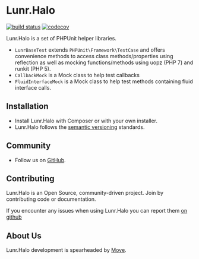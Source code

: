 # Lunr.Halo
[![build status](https://api.travis-ci.org/lunr-php/lunr.halo.svg)](https://travis-ci.org/lunr-php/lunr.halo) [![codecov](https://codecov.io/gh/lunr-php/lunr.halo/branch/master/graph/badge.svg)](https://codecov.io/gh/lunr-php/lunr.halo)

Lunr.Halo is a set of PHPUnit helper libraries.

- `LunrBaseTest` extends `PHPUnit\Framework\TestCase` and offers convenience methods
   to access class methods/properties using reflection as well as mocking functions/methods
   using uopz (PHP 7) and runkit (PHP 5).
- `CallbackMock` is a Mock class to help test callbacks
- `FluidInterfaceMock` is a Mock class to help test methods containing fluid interface calls.

Installation
------------

* Install Lunr.Halo with Composer or with your own installer.
* Lunr.Halo follows the [semantic versioning][2] standards.

Community
---------

* Follow us on [GitHub][3].

Contributing
------------

Lunr.Halo is an Open Source, community-driven project. Join by contributing code or documentation.

If you encounter any issues when using Lunr.Halo you can report them [on github][4]

About Us
--------

Lunr.Halo development is spearheaded by [Move][1].

  [1]: https://moveagency.com
  [2]: https://semver.org
  [3]: https://github.com/lunr-php/lunr.halo
  [4]: https://github.com/lunr-php/lunr.halo/issues
